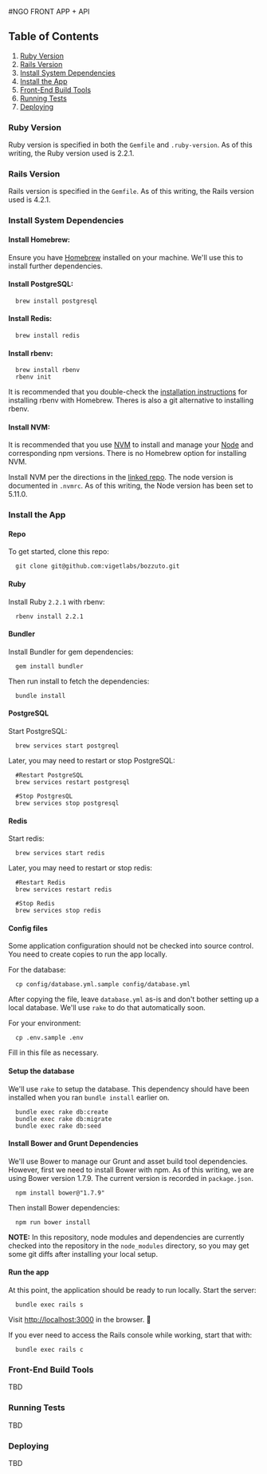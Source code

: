 #NGO FRONT APP + API

## Table of Contents

1. [Ruby Version](#ruby-version)
2. [Rails Version](#rails-version)
3. [Install System Dependencies](#install-system-dependencies)
4. [Install the App](#install-the-app)
5. [Front-End Build Tools](#front-end-build-tools)
6. [Running Tests](#running-tests)
7. [Deploying](#deploying)


### Ruby Version

Ruby version is specified in both the `Gemfile` and `.ruby-version`. As of this writing, the Ruby version used is 2.2.1.


### Rails Version

Rails version is specified in the `Gemfile`. As of this writing, the Rails version used is 4.2.1.


### Install System Dependencies

#### Install Homebrew:
Ensure you have [Homebrew](http://brew.sh/) installed on your machine. We'll use this to install further dependencies.

#### Install PostgreSQL:
```
  brew install postgresql
```

#### Install Redis:
```
  brew install redis
```

#### Install rbenv:
```
  brew install rbenv
  rbenv init
```
It is recommended that you double-check the [installation instructions](https://github.com/rbenv/rbenv#homebrew-on-mac-os-x) for installing rbenv with Homebrew. Theres is also a git alternative to installing rbenv.

#### Install NVM:
It is recommended that you use [NVM](https://github.com/creationix/nvm) to install and manage your [Node](http://nodejs.org/) and corresponding npm versions. There is no Homebrew option for installing NVM.

Install NVM per the directions in the [linked repo](https://github.com/creationix/nvm). The node version is documented in `.nvmrc`.  As of this writing, the Node version has been set to 5.11.0.


### Install the App

#### Repo
To get started, clone this repo:

```
  git clone git@github.com:vigetlabs/bozzuto.git
```

#### Ruby
Install Ruby `2.2.1` with rbenv:
```
  rbenv install 2.2.1
```

#### Bundler
Install Bundler for gem dependencies:
```
  gem install bundler
```

Then run install to fetch the dependencies:
```
  bundle install
```

#### PostgreSQL
Start PostgreSQL:
```
  brew services start postgreql
```

Later, you may need to restart or stop PostgreSQL:
```
  #Restart PostgreSQL
  brew services restart postgresql

  #Stop PostgresQL
  brew services stop postgresql
```

#### Redis
Start redis:
```
  brew services start redis
```

Later, you may need to restart or stop redis:
```
  #Restart Redis
  brew services restart redis

  #Stop Redis
  brew services stop redis
```

#### Config files
Some application configuration should not be checked into source control. You need to create copies to run the app locally.

For the database:
```
  cp config/database.yml.sample config/database.yml
```
After copying the file, leave `database.yml` as-is and don't bother setting up a local database. We'll use `rake` to do that automatically soon.

For your environment:
```
  cp .env.sample .env
```
Fill in this file as necessary.


#### Setup the database
We'll use `rake` to setup the database. This dependency should have been installed when you ran `bundle install` earlier on.

```
  bundle exec rake db:create
  bundle exec rake db:migrate
  bundle exec rake db:seed
```

#### Install Bower and Grunt Dependencies
We'll use Bower to manage our Grunt and asset build tool dependencies. However, first we need to install Bower with npm. As of this writing, we are using Bower version 1.7.9. The current version is recorded in `package.json`.

```
  npm install bower@"1.7.9"
```

Then install Bower dependencies:
```
  npm run bower install
```

**NOTE:**  In this repository, node modules and dependencies are currently checked into the repository in the `node_modules` directory, so you may get some git diffs after installing your local setup.


#### Run the app
At this point, the application should be ready to run locally. Start the server:
```
  bundle exec rails s
```
Visit [http://localhost:3000](http://localhost:3000) in the browser. 🚀

If you ever need to access the Rails console while working, start that with:
```
  bundle exec rails c
```


### Front-End Build Tools
TBD

### Running Tests
TBD

### Deploying
TBD
